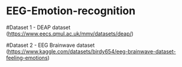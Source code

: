 # EEG-Emotion-recognition
#Dataset 1 - DEAP dataset (https://www.eecs.qmul.ac.uk/mmv/datasets/deap/)

#Dataset 2 - EEG Brainwave dataset (https://www.kaggle.com/datasets/birdy654/eeg-brainwave-dataset-feeling-emotions)
